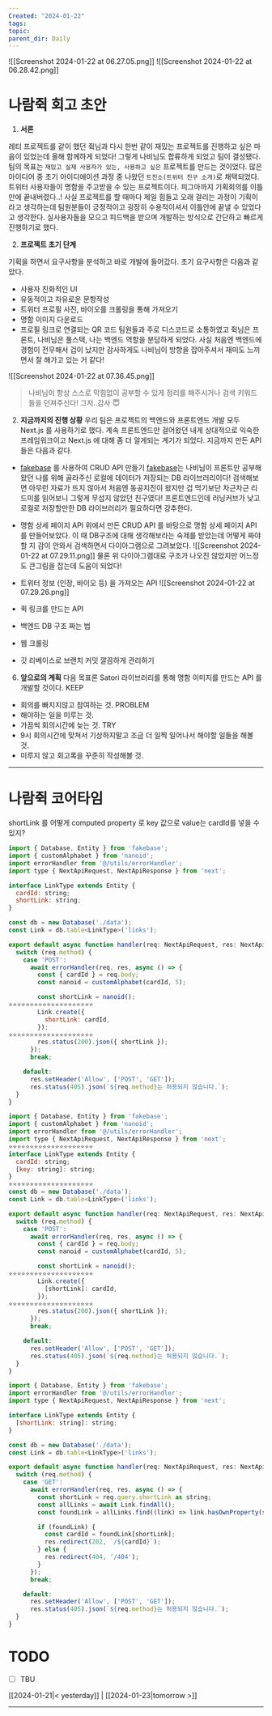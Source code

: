 ```yaml
---
Created: "2024-01-22"
tags: 
topic: 
parent_dir: Daily
---
```

![[Screenshot 2024-01-22 at 06.27.05.png]]
![[Screenshot 2024-01-22 at 06.28.42.png]]
# 나람쥑 회고 초안
1. **서론**

레티 프로젝트를 같이 했던 쥑님과 다시 한번 같이 재밌는 프로젝트를 진행하고 싶은 마음이 있었는데 올해 함께하게 되었다! 그렇게 나비님도 합류하게 되었고 팀이 결성됐다. 팀의 목표는 `재밌고 실제 사용자가 있는, 사용하고 싶은` 프로젝트를 만드는 것이었다. 많은 아이디어 중 초기 아이디에이션 과정 중 나왔던 `트친소(트위터 친구 소개)`로 채택되었다. 트위터 사용자들이 명함을 주고받을 수 있는 프로젝트이다. 
피그마까지 기획회의를 이틀만에 끝내버렸다..! 사실 프로젝트를 할 때마다 제일 힘들고 오래 걸리는 과정이 기획이라고 생각하는데 팀원분들이 긍정적이고 굉장히 수용적이셔서 이틀안에 끝낼 수 있었다고 생각한다. 실사용자들을 모으고 피드백을 받으며 개발하는 방식으로 간단하고 빠르게 진행하기로 했다.

2. **프로젝트 초기 단계**

기획을 하면서 요구사항을 분석하고 바로 개발에 들어갔다. 초기 요구사항은 다음과 같았다. 
- 사용자 친화적인 UI
- 유동적이고 자유로운 문항작성
- 트위터 프로필 사진, 바이오를 크롤링을 통해 가져오기
- 명함 이미지 다운로드
- 프로필 링크로 연결되는 QR 코드
팀원들과 주로 디스코드로 소통하였고 쥑님은 프론트, 나비님은 풀스택, 나는 백엔드 역할을 분담하게 되었다. 사실 처음엔 백엔드에 경험이 전무해서 겁이 났지만 감사하게도 나비님이 방향을 잡아주셔서 재미도 느끼면서 잘 해가고 있는 거 같다!

![[Screenshot 2024-01-22 at 07.36.45.png]]
> 나비님이 항상 스스로 막힘없이 공부할 수 있게 정리를 해주시거나 검색 키워드들을 던져주신다! 그저..감사 😇

2. **지금까지의 진행 상황**
우리 팀은 프로젝트의 백엔드와 프론트엔드 개발 모두 Next.js 를 사용하기로 했다. 계속 프론트엔드만 걸어왔던 내게 상대적으로 익숙한 프레임워크이고 Next.js 에 대해 좀 더 알게되는 계기가 되었다. 지금까지 만든 API 들은 다음과 같다.
- [fakebase](https://github.com/mirkonasato/fakebase) 를 사용하여 CRUD API 만들기
[fakebase](https://github.com/mirkonasato/fakebase)는 나비님이 프론트만 공부해왔던 나를 위해 골라주신 로컬에 데이터가 저장되는 DB 라이브러리이다! 검색해보면 아무런 자료가 뜨지 않아서 처음엔 동공지진이 왔지만 겁 먹기보단 차근차근 리드미를 읽어보니 그렇게 무섭지 않았던 친구였다! 프론트엔드인데 러닝커브가 낮고 로컬로 저장할만한 DB 라이브러리가 필요하다면 강추한다.
- 명함 상세 페이지 API
위에서 만든 CRUD API 를 바탕으로 명함 상세 페이지 API 를 만들어보았다. 이 때 DB구조에 대해 생각해보라는 숙제를 받았는데 어떻게 짜야할 지 감이 안와서 검색하면서 다이아그램으로 그려보았다. 
![[Screenshot 2024-01-22 at 07.29.11.png]]
물론 위 다이아그램대로 구조가 나오진 않았지만 어느정도 큰그림을 잡는데 도움이 되었다! 
- 트위터 정보 (인장, 바이오 등) 을 가져오는 API
![[Screenshot 2024-01-22 at 07.29.26.png]]

- 퀵 링크를 만드는 API

- 백엔드 DB 구조 짜는 법
- 웹 크롤링
- 깃 리베이스로 브랜치 커밋 깔끔하게 관리하기

6. **앞으로의 계획**
다음 목표론 Satori 라이브러리를 통해 명함 이미지를 만드는 API 를 개발할 것이다. 
KEEP
- 회의를 빠지지않고 참여하는 것.
PROBLEM
- 해야하는 일을 미루는 것.
- 가끔씩 회의시간에 늦는 것.
TRY
- 9시 회의시간에 맞쳐서 기상하지말고 조금 더 일찍 일어나서 해야할 일들을 해볼 것.
- 미루지 않고 회고록을 꾸준히 작성해볼 것.

----
# 나람쥑 코어타임
shortLink 를 어떻게 computed property 로 key 값으로 value는 cardId를 넣을 수 있지?
```js
import { Database, Entity } from 'fakebase';
import { customAlphabet } from 'nanoid';
import errorHandler from '@/utils/errorHandler';
import type { NextApiRequest, NextApiResponse } from 'next';

interface LinkType extends Entity {
  cardId: string;
  shortLink: string;
}

const db = new Database('./data');
const Link = db.table<LinkType>('links');

export default async function handler(req: NextApiRequest, res: NextApiResponse) {
  switch (req.method) {
    case 'POST':
      await errorHandler(req, res, async () => {
        const { cardId } = req.body;
        const nanoid = customAlphabet(cardId, 5);

        const shortLink = nanoid();
⭐️⭐️⭐️⭐️⭐️⭐️⭐️⭐️⭐️⭐️⭐️⭐️⭐️⭐️⭐️⭐️⭐️⭐️⭐️⭐️
        Link.create({
          shortLink: cardId,
        });
⭐️⭐️⭐️⭐️⭐️⭐️⭐️⭐️⭐️⭐️⭐️⭐️⭐️⭐️⭐️⭐️⭐️⭐️⭐️⭐️
        res.status(200).json({ shortLink });
      });
      break;

    default:
      res.setHeader('Allow', ['POST', 'GET']);
      res.status(405).json(`${req.method}는 허용되지 않습니다.`);
  }
}

```

```js
import { Database, Entity } from 'fakebase';
import { customAlphabet } from 'nanoid';
import errorHandler from '@/utils/errorHandler';
import type { NextApiRequest, NextApiResponse } from 'next';
⭐️⭐️⭐️⭐️⭐️⭐️⭐️⭐️⭐️⭐️⭐️⭐️⭐️⭐️⭐️⭐️⭐️⭐️⭐️⭐️
interface LinkType extends Entity {
  cardId: string;
  [key: string]: string;
}
⭐️⭐️⭐️⭐️⭐️⭐️⭐️⭐️⭐️⭐️⭐️⭐️⭐️⭐️⭐️⭐️⭐️⭐️⭐️⭐️
const db = new Database('./data');
const Link = db.table<LinkType>('links');

export default async function handler(req: NextApiRequest, res: NextApiResponse) {
  switch (req.method) {
    case 'POST':
      await errorHandler(req, res, async () => {
        const { cardId } = req.body;
        const nanoid = customAlphabet(cardId, 5);

        const shortLink = nanoid();
⭐️⭐️⭐️⭐️⭐️⭐️⭐️⭐️⭐️⭐️⭐️⭐️⭐️⭐️⭐️⭐️⭐️⭐️⭐️⭐️
        Link.create({
          [shortLink]: cardId,
        });
⭐️⭐️⭐️⭐️⭐️⭐️⭐️⭐️⭐️⭐️⭐️⭐️⭐️⭐️⭐️⭐️⭐️⭐️⭐️⭐️
        res.status(200).json({ shortLink });
      });
      break;

    default:
      res.setHeader('Allow', ['POST', 'GET']);
      res.status(405).json(`${req.method}는 허용되지 않습니다.`);
  }
}

```

```js
import { Database, Entity } from 'fakebase';
import errorHandler from '@/utils/errorHandler';
import type { NextApiRequest, NextApiResponse } from 'next';

interface LinkType extends Entity {
  [shortLink: string]: string;
}

const db = new Database('./data');
const Link = db.table<LinkType>('links');

export default async function handler(req: NextApiRequest, res: NextApiResponse) {
  switch (req.method) {
    case 'GET':
      await errorHandler(req, res, async () => {
        const shortLink = req.query.shortLink as string;
        const allLinks = await Link.findAll();
        const foundLink = allLinks.find((link) => link.hasOwnProperty(shortLink));

        if (foundLink) {
          const cardId = foundLink[shortLink];
          res.redirect(202, `/${cardId}`);
        } else {
          res.redirect(404, '/404');
        }
      });
      break;

    default:
      res.setHeader('Allow', ['POST', 'GET']);
      res.status(405).json(`${req.method}는 허용되지 않습니다.`);
  }
}
```
# TODO
- [ ] TBU 
  
[[2024-01-21|< yesterday]] | [[2024-01-23|tomorrow >]]  
  
---  
